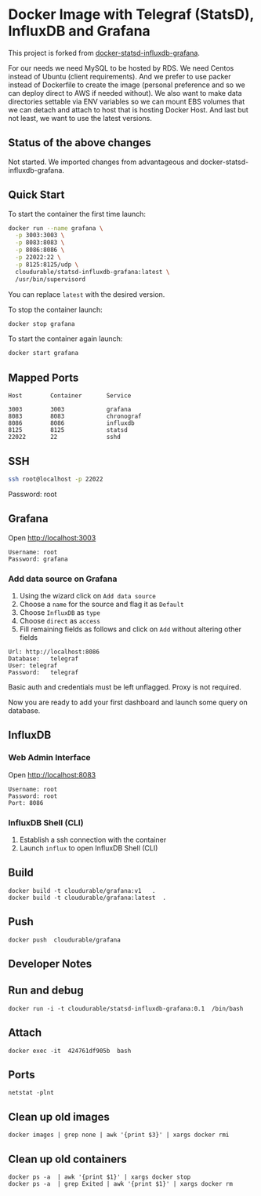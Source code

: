 # Docker Image with Telegraf (StatsD), InfluxDB and Grafana


This project is forked from [docker-statsd-influxdb-grafana](https://github.com/samuelebistoletti/docker-statsd-influxdb-grafana).

For our needs we need MySQL to be hosted by RDS.
We need Centos instead of Ubuntu (client requirements).
And we prefer to use packer instead of Dockerfile to create the image (personal preference and so we can deploy direct to AWS if needed without).
We also want to make data directories settable via ENV variables so we can mount EBS volumes that we can detach and attach to host that is hosting Docker Host.
And last but not least, we want to use the latest versions.


## Status of the above changes
Not started.
We imported changes from advantageous and docker-statsd-influxdb-grafana.





## Quick Start

To start the container the first time launch:

```sh
docker run --name grafana \
  -p 3003:3003 \
  -p 8083:8083 \
  -p 8086:8086 \
  -p 22022:22 \
  -p 8125:8125/udp \
  cloudurable/statsd-influxdb-grafana:latest \
  /usr/bin/supervisord
```

You can replace `latest` with the desired version.

To stop the container launch:

```sh
docker stop grafana
```

To start the container again launch:

```sh
docker start grafana
```

## Mapped Ports

```
Host		Container		Service

3003		3003			grafana
8083		8083			chronograf
8086		8086			influxdb
8125		8125			statsd
22022		22				sshd
```
## SSH

```sh
ssh root@localhost -p 22022
```
Password: root

## Grafana

Open <http://localhost:3003>

```
Username: root
Password: grafana
```

### Add data source on Grafana

1. Using the wizard click on `Add data source`
2. Choose a `name` for the source and flag it as `Default`
3. Choose `InfluxDB` as `type`
4. Choose `direct` as `access`
5. Fill remaining fields as follows and click on `Add` without altering other fields

```
Url: http://localhost:8086
Database:	telegraf
User: telegraf
Password:	telegraf
```

Basic auth and credentials must be left unflagged. Proxy is not required.

Now you are ready to add your first dashboard and launch some query on database.

## InfluxDB

### Web Admin Interface

Open <http://localhost:8083>

```
Username: root
Password: root
Port: 8086
```

### InfluxDB Shell (CLI)

1. Establish a ssh connection with the container
2. Launch `influx` to open InfluxDB Shell (CLI)

## Build

```
docker build -t cloudurable/grafana:v1   .
docker build -t cloudurable/grafana:latest  .
```

## Push
```
docker push  cloudurable/grafana
```


## Developer  Notes
## Run and debug

```
docker run -i -t cloudurable/statsd-influxdb-grafana:0.1  /bin/bash
```

## Attach

```
docker exec -it  424761df905b  bash

```

## Ports

```
netstat -plnt
```

## Clean up old images
```
docker images | grep none | awk '{print $3}' | xargs docker rmi
```

## Clean up old containers
```
docker ps -a  | awk '{print $1}' | xargs docker stop
docker ps -a  | grep Exited | awk '{print $1}' | xargs docker rm
```
